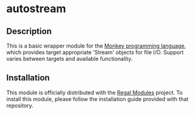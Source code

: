autostream
==========

## Description
This is a basic wrapper module for the [Monkey programming language](https://github.com/blitz-research/monkey), which provides target appropriate 'Stream' objects for file I/O. Support varies between targets and available functionality.

## Installation
This module is officially distributed with the [Regal Modules](https://github.com/Regal-Internet-Brothers/regal-modules#regal-modules) project. To install this module, please follow the installation guide provided with that repository.

